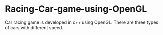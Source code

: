 # Racing-Car-game-using-OpenGL
Car racing game is developed in c++ using OpenGL. There are three types of cars with different speed.

